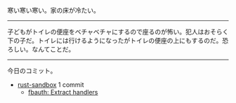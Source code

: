 寒い寒い寒い。家の床が冷たい。

---

子どもがトイレの便座をベチャベチャにするので座るのが怖い。犯人はおそらく下の子だ。トイレには行けるようになったがトイレの便座の上にもするのだ。恐ろしい。なんてことだ。

---

今日のコミット。

- [rust-sandbox](https://github.com/bouzuya/rust-sandbox) 1 commit
  - [fbauth: Extract handlers](https://github.com/bouzuya/rust-sandbox/commit/b4b9bcf793b6cea1d33cdf14e5faa23baea7423f)

